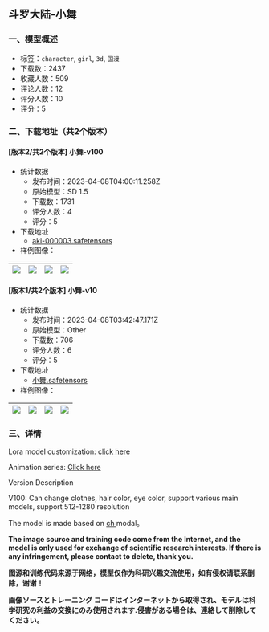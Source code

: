 ## 斗罗大陆-小舞
### 一、模型概述

- 标签：`character`, `girl`, `3d`, `国漫`
- 下载数：2437
- 收藏人数：509
- 评论人数：12
- 评分人数：10
- 评分：5

### 二、下载地址（共2个版本）

#### [版本2/共2个版本] 小舞-v100

- 统计数据
  - 发布时间：2023-04-08T04:00:11.258Z
  - 原始模型：SD 1.5
  - 下载数：1731
  - 评分人数：4
  - 评分：5
- 下载地址
  - [aki-000003.safetensors](https://civitai.com/api/download/models/39634)
- 样例图像：

| <img src="https://image.civitai.com/xG1nkqKTMzGDvpLrqFT7WA/7aac45e2-fcba-4681-3157-0ebd66f5bd00/width=450/438815.jpeg" /> | <img src="https://image.civitai.com/xG1nkqKTMzGDvpLrqFT7WA/8ac26261-e8c8-4bec-a0b7-4a9d1a3beb00/width=450/438816.jpeg" /> | <img src="https://image.civitai.com/xG1nkqKTMzGDvpLrqFT7WA/ec78bfec-a20a-448d-9493-37d43915fe00/width=450/438818.jpeg" /> | <img src="https://image.civitai.com/xG1nkqKTMzGDvpLrqFT7WA/878a4ac1-6797-4932-c2ec-fc75fcaf5900/width=450/438817.jpeg" /> |
| ---- | ---- | ---- | ---- |

#### [版本1/共2个版本] 小舞-v10

- 统计数据
  - 发布时间：2023-04-08T03:42:47.171Z
  - 原始模型：Other
  - 下载数：706
  - 评分人数：6
  - 评分：5
- 下载地址
  - [小舞.safetensors](https://civitai.com/api/download/models/21398)
- 样例图像：

| <img src="https://image.civitai.com/xG1nkqKTMzGDvpLrqFT7WA/65346818-baac-4535-e9be-2a893ef73000/width=450/227223.jpeg" /> | <img src="https://image.civitai.com/xG1nkqKTMzGDvpLrqFT7WA/a2d614d3-0e01-47c2-8e9b-e9f7cd62f100/width=450/227227.jpeg" /> | <img src="https://image.civitai.com/xG1nkqKTMzGDvpLrqFT7WA/7f74a32f-ef17-4838-8281-3a7903d0fa00/width=450/227226.jpeg" /> | <img src="https://image.civitai.com/xG1nkqKTMzGDvpLrqFT7WA/cd0bb182-7795-47a4-e319-1e534a2d1000/width=450/227225.jpeg" /> |
| ---- | ---- | ---- | ---- |


### 三、详情
<p>Lora model customization: <a target="_blank" rel="ugc" href="https://m.tb.cn/h.Uthb5YE ">click here</a></p><p>Animation series: <a target="_blank" rel="ugc" href="https://afdian.net/a/wzgrx">Click here</a></p><p>Version Description</p><p>V100: Can change clothes, hair color, eye color, support various main models, support 512-1280 resolution</p><p>The model is made based on <a target="_blank" rel="ugc" href="https://civitai.com/models/6424/chilloutmix">ch </a>modal。</p><p><strong>The image source and training code come from the Internet, and the model is only used for exchange of scientific research interests. If there is any infringement, please contact to delete, thank you.</strong></p><p></p><p><strong>图源和训练代码来源于网络，模型仅作为科研兴趣交流使用，如有侵权请联系删除，谢谢！</strong></p><p></p><p><strong>画像ソースとトレーニング コードはインターネットから取得され、モデルは科学研究の利益の交換にのみ使用されます.侵害がある場合は、連絡して削除してください。</strong></p>